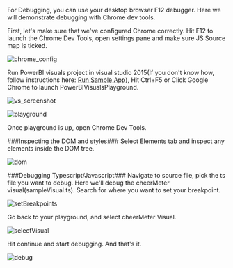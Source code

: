 For Debugging, you can use your desktop browser F12 debugger. Here we will demonstrate debugging with Chrome dev tools.

First, let's make sure that we've configured Chrome correctly.
Hit F12 to launch the Chrome Dev Tools, open settings pane and make sure JS Source map is ticked.

![chrome_config](https://raw.githubusercontent.com/Microsoft/PowerBI-visuals/resources/debugging/chrome_config.png)

Run PowerBI visuals project in visual studio 2015(If you don't know how, follow instructions here: [Run Sample App](https://github.com/Microsoft/PowerBI-visuals)), Hit Ctrl+F5 or Click Google Chrome to launch PowerBIVisualsPlayground.

![vs_screenshot](https://raw.githubusercontent.com/Microsoft/PowerBI-visuals/resources/debugging/vs_screenshot.png)

![playground](https://raw.githubusercontent.com/Microsoft/PowerBI-visuals/resources/debugging/playground.png)

Once playground is up, open Chrome Dev Tools.

###Inspecting the DOM and styles###
Select Elements tab and inspect any elements inside the DOM tree.

![dom](https://raw.githubusercontent.com/Microsoft/PowerBI-visuals/resources/debugging/dom.png)

###Debugging Typescript/Javascript###
Navigate to source file, pick the ts file you want to debug. Here we'll debug the cheerMeter visual(sampleVisual.ts). Search for where you want to set your breakpoint.

![setBreakpoints](https://raw.githubusercontent.com/Microsoft/PowerBI-visuals/resources/debugging/setBreakpoint.png)

Go back to your playground, and select cheerMeter Visual.

![selectVisual](https://raw.githubusercontent.com/Microsoft/PowerBI-visuals/resources/debugging/playground_selectVisual.png)

Hit continue and start debugging. And that's it.

![debug](https://raw.githubusercontent.com/Microsoft/PowerBI-visuals/resources/debugging/debugging_details.png)


